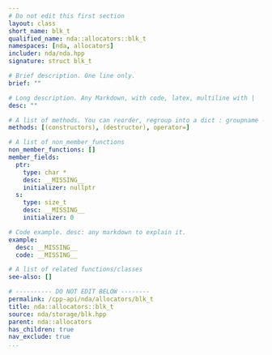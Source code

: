 ```yaml
---
# Do not edit this first section
layout: class
short_name: blk_t
qualified_name: nda::allocators::blk_t
namespaces: [nda, allocators]
includer: nda/nda.hpp
signature: struct blk_t

# Brief description. One line only.
brief: ""

# Long description. Any Markdown, with code, latex, multiline with |
desc: ""

# A list of methods. You can reorder, regroup into a dict : groupname -> list
methods: [(constructors), (destructor), operator=]

# A list of non_member_functions
non_member_functions: []
member_fields:
  ptr:
    type: char *
    desc: __MISSING__
    initializer: nullptr
  s:
    type: size_t
    desc: __MISSING__
    initializer: 0

# Code example. desc: any markdown to explain it.
example:
  desc: __MISSING__
  code: __MISSING__

# A list of related functions/classes
see-also: []

# ---------- DO NOT EDIT BELOW --------
permalink: /cpp-api/nda/allocators/blk_t
title: nda::allocators::blk_t
source: nda/storage/blk.hpp
parent: nda::allocators
has_children: true
nav_exclude: true
...
```


